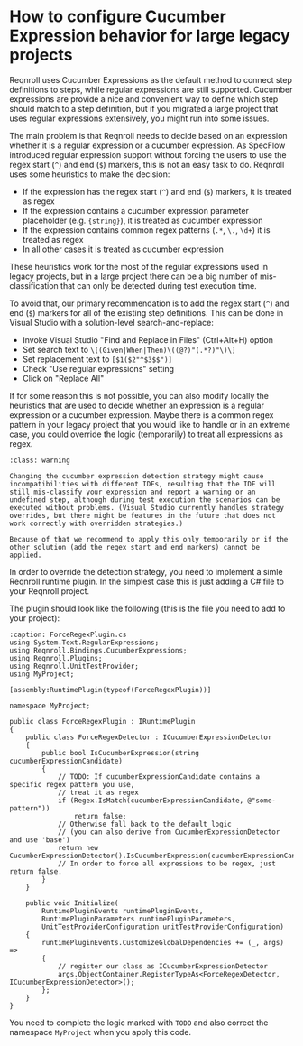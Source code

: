 # How to configure Cucumber Expression behavior for large legacy projects

Reqnroll uses Cucumber Expressions as the default method to connect step definitions to steps, while regular expressions are still supported. Cucumber expressions are provide a nice and convenient way to define which step should match to a step definition, but if you migrated a large project that uses regular expressions extensively, you might run into some issues.

The main problem is that Reqnroll needs to decide based on an expression whether it is a regular expression or a cucumber expression. As SpecFlow introduced regular expression support without forcing the users to use the regex start (`^`) and end (`$`) markers, this is not an easy task to do. Reqnroll uses some heuristics to make the decision:

* If the expression has the regex start (`^`) and end (`$`) markers, it is treated as regex
* If the expression contains a cucumber expression parameter placeholder (e.g. `{string}`), it is treated as cucumber expression
* If the expression contains common regex patterns (`.*`, `\.`, `\d+`) it is treated as regex
* In all other cases it is treated as cucumber expression

These heuristics work for the most of the regular expressions used in legacy projects, but in a large project there can be a big number of mis-classification that can only be detected during test execution time.

To avoid that, our primary recommendation is to add the regex start (`^`) and end (`$`) markers for all of the existing step definitions. This can be done in Visual Studio with a solution-level search-and-replace: 

* Invoke Visual Studio "Find and Replace in Files" (Ctrl+Alt+H) option
* Set search text to `\[(Given|When|Then)\((@?)"(.*?)"\)\]`
* Set replacement text to `[$1($2"^$3$$")]`
* Check "Use regular expressions" setting
* Click on "Replace All"

If for some reason this is not possible, you can also modify locally the heuristics that are used to decide whether an expression is a regular expression or a cucumber expression. Maybe there is a common regex pattern in your legacy project that you would like to handle or in an extreme case, you could override the logic (temporarily) to treat all expressions as regex.

```{admonition} Overriding Cucumber Expression detection strategy might be incompatible with IDE support
:class: warning

Changing the cucumber expression detection strategy might cause incompatibilities with different IDEs, resulting that the IDE will still mis-classify your expression and report a warning or an undefined step, although during test execution the scenarios can be executed without problems. (Visual Studio currently handles strategy overrides, but there might be features in the future that does not work correctly with overridden strategies.)

Because of that we recommend to apply this only temporarily or if the other solution (add the regex start and end markers) cannot be applied.
```

In order to override the detection strategy, you need to implement a simle Reqnroll runtime plugin. In the simplest case this is just adding a C# file to your Reqnroll project.

The plugin should look like the following (this is the file you need to add to your project):

```{code-block} csharp
:caption: ForceRegexPlugin.cs
using System.Text.RegularExpressions;
using Reqnroll.Bindings.CucumberExpressions;
using Reqnroll.Plugins;
using Reqnroll.UnitTestProvider;
using MyProject;

[assembly:RuntimePlugin(typeof(ForceRegexPlugin))]

namespace MyProject;

public class ForceRegexPlugin : IRuntimePlugin
{
    public class ForceRegexDetector : ICucumberExpressionDetector
    {
        public bool IsCucumberExpression(string cucumberExpressionCandidate)
        {
            // TODO: If cucumberExpressionCandidate contains a specific regex pattern you use, 
            // treat it as regex
            if (Regex.IsMatch(cucumberExpressionCandidate, @"some-pattern"))
                return false;
            // Otherwise fall back to the default logic 
            // (you can also derive from CucumberExpressionDetector and use 'base')
            return new CucumberExpressionDetector().IsCucumberExpression(cucumberExpressionCandidate);
            // In order to force all expressions to be regex, just return false.
        }
    }

    public void Initialize(
        RuntimePluginEvents runtimePluginEvents, 
        RuntimePluginParameters runtimePluginParameters, 
        UnitTestProviderConfiguration unitTestProviderConfiguration)
    {
        runtimePluginEvents.CustomizeGlobalDependencies += (_, args) =>
        {
            // register our class as ICucumberExpressionDetector
            args.ObjectContainer.RegisterTypeAs<ForceRegexDetector, ICucumberExpressionDetector>();
        };
    }
}
```

You need to complete the logic marked with `TODO` and also correct the namespace `MyProject` when you apply this code.
